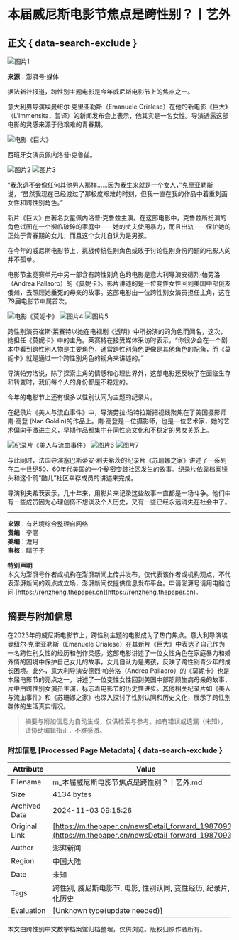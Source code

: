 # 本届威尼斯电影节焦点是跨性别？丨艺外

## 正文 { data-search-exclude }


![图片1](https://image.thepaper.cn/publish/interaction/image/3/849/77.png)

**来源**：澎湃号·媒体

据法新社报道，跨性别主题电影是今年威尼斯电影节上的焦点之一。

意大利男导演埃曼纽尔·克里亚勒斯（Emanuele Crialese）在他的新电影《巨大》（L'Immensita，暂译）的新闻发布会上表示，他其实是一名女性。导演透露这部电影的灵感来源于他艰难的青春期。

![电影《巨大》](https://imagepphcloud.thepaper.cn/pph/image/215/652/537.jpg)

西班牙女演员佩内洛普·克鲁兹。

![图片2](https://imagepphcloud.thepaper.cn/pph/image/215/652/538.jpg)
![图片3](https://imagepphcloud.thepaper.cn/pph/image/215/652/539.jpg)

“我永远不会像任何其他男人那样......因为我生来就是一个女人，”克里亚勒斯说，“虽然我现在已经渡过了那极度艰难的时刻，但我一直在我的作品中着重刻画女性和跨性别角色。”

新片《巨大》由著名女星佩内洛普·克鲁兹主演。在这部电影中，克鲁兹所扮演的角色试图在一个濒临破碎的家庭中——她的丈夫使用暴力，而且出轨——保护她的正处于青春期的女儿，而且这个女儿自认为是男孩。

在今年的威尼斯电影节上，挑战传统性别角色或敢于讨论性别身份问题的电影人的并不孤单。

电影节主竞赛单元中另一部含有跨性别角色的电影是意大利导演安德烈·帕劳洛（Andrea Pallaoro）的《莫妮卡》。影片讲述的是一位变性女性回到美国中部俄亥俄州，去照顾她垂死的母亲的故事。这部电影由一位跨性别女演员担任主角，这在79届电影节中属首次。

![电影《莫妮卡》](https://imagepphcloud.thepaper.cn/pph/image/215/652/540.jpg)
![图片4](https://imagepphcloud.thepaper.cn/pph/image/215/652/541.jpg)
![图片5](https://imagepphcloud.thepaper.cn/pph/image/215/652/542.jpg)

跨性别演员崔斯·莱赛特以她在电视剧《透明》中所扮演的的角色而闻名，这次，她担任《莫妮卡》中的主角。莱赛特在接受媒体采访时表示，“你很少会在一个剧本中看到跨性别人物是主要角色，通常跨性别角色更像是其他角色的配角，而《莫妮卡》就是通过一个跨性别角色的视角来讲述的。”

导演帕劳洛说，除了探索主角的情感和心理世界外，这部电影还反映了在面临生存和转变时，我们每个人的身份都是不稳定的。

今年的电影节上还有很多以性别认同为主题的纪录片。

在纪录片《美人与流血事件》中，导演劳拉·珀特拉斯把视线聚焦在了美国摄影师南·高登 (Nan Goldin)的作品上。南·高登是一位摄影师，也是一位艺术家，她的艺术偏向于激进主义，早期作品都集中在同性恋文化和不稳定的男女关系上。

![纪录片《美人与流血事件》](https://imagepphcloud.thepaper.cn/pph/image/215/652/543.jpg)
![图片6](https://imagepphcloud.thepaper.cn/pph/image/215/652/544.jpg)
![图片7](https://imagepphcloud.thepaper.cn/pph/image/215/652/545.jpg)

与此同时，法国导演塞巴斯蒂安·利夫希茨的纪录片《苏珊娜之家》讲述了一系列在二十世纪50、60年代美国的一个秘密变装社区发生的故事。纪录片依靠档案镜头和这个前“酷儿”社区幸存成员的讲述来完成。

导演利夫希茨表示，几十年来，用影片来记录这些故事一直都是一场斗争。他们中有一些成员因为心理创伤不想谈及个人历史，又有一些已经永远消失在社会中了。

---

**来源**：有艺境综合整理自网络   
**责编**：李涵  
**美编**：澹月  
**审核**：晴子子  

**特别声明**  
本文为澎湃号作者或机构在澎湃新闻上传并发布，仅代表该作者或机构观点，不代表澎湃新闻的观点或立场，澎湃新闻仅提供信息发布平台。申请澎湃号请用电脑访问 [https://renzheng.thepaper.cn](https://renzheng.thepaper.cn)。

## 摘要与附加信息

<!-- tcd_abstract -->
在2023年的威尼斯电影节上，跨性别主题的电影成为了热门焦点。意大利导演埃曼纽尔·克里亚勒斯（Emanuele Crialese）在其新片《巨大》中表达了自己作为一名跨性别女性的经历和创作灵感。这部电影讲述了一位女性角色在家庭暴力和婚外情的困境中保护自己女儿的故事，女儿自认为是男孩，反映了跨性别青少年的成长困境。此外，意大利导演安德烈·帕劳洛（Andrea Pallaoro）的《莫妮卡》也是本届电影节的亮点之一，讲述了一位变性女性回到美国中部照顾生病母亲的故事，片中由跨性别女演员主演，标志着电影节的历史性进步。其他相关纪录片如《美人与流血事件》和《苏珊娜之家》也深入探讨了性别认同和历史文化，展示了跨性别群体的生活真实情况。
<!-- tcd_abstract_end -->

> 摘要与附加信息为自动生成，仅供检索与参考。如有错误或遗漏（未知），请协助编辑指正，不胜感激。

### 附加信息 [Processed Page Metadata] { data-search-exclude }

| Attribute       | Value                                  |
|-----------------|----------------------------------------|
| Filename        | m_本届威尼斯电影节焦点是跨性别？丨艺外.md                             |
| Size            | 4134 bytes                           |
| Archived Date   | 2024-11-03 09:15:26                             |
| Original Link   | [https://m.thepaper.cn/newsDetail_forward_19870936](https://m.thepaper.cn/newsDetail_forward_19870936)                       |
| Author          | 澎湃新闻                               |
| Region          | 中国大陆                               |
| Date            | 未知                                 |
| Tags            | 跨性别, 威尼斯电影节, 电影, 性别认同, 变性经历, 纪录片, 文化历史                                 |
| Evaluation            | [Unknown type(update needed)]                                 |
<!-- tcd_table_end -->

本文由跨性别中文数字档案馆归档整理，仅供浏览。版权归原作者所有。
